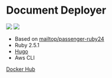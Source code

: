 # Document Deployer

[![](https://images.microbadger.com/badges/version/mailtop/doc-deploy.svg)](http://microbadger.com/images/mailtop/doc-deploy "Get your own version badge on microbadger.com")
[![](https://images.microbadger.com/badges/image/mailtop/doc-deploy.svg)](http://microbadger.com/images/mailtop/doc-deploy "Get your own image badge on microbadger.com")

- Based on [mailtop/passenger-ruby24](https://hub.docker.com/r/mailtop/passenger-ruby24)
- Ruby 2.5.1
- [Hugo](https://gohugo.io)
- Aws CLI

[Docker Hub](https://hub.docker.com/r/mailtop/doc-deploy/)
